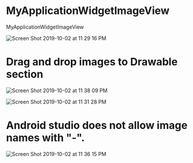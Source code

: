 # MyApplicationWidgetImageView
MyApplicationWidgetImageView

![Screen Shot 2019-10-02 at 11 29 16 PM](https://user-images.githubusercontent.com/24994818/66099432-7beeff80-e56c-11e9-8363-082a5e988f0e.png)

# Drag and drop images to Drawable section

![Screen Shot 2019-10-02 at 11 38 09 PM](https://user-images.githubusercontent.com/24994818/66099778-be650c00-e56d-11e9-8471-8bb8f2922347.png)

![Screen Shot 2019-10-02 at 11 31 28 PM](https://user-images.githubusercontent.com/24994818/66099512-c83a3f80-e56c-11e9-822e-64080bc793e5.png)

# Android studio does not allow image names with "-".

![Screen Shot 2019-10-02 at 11 36 15 PM](https://user-images.githubusercontent.com/24994818/66099692-7a720700-e56d-11e9-85d6-7dfb46b1506d.png)

